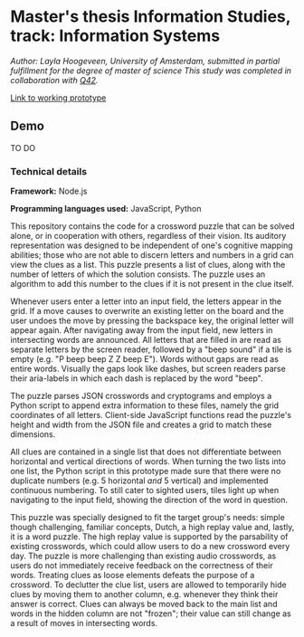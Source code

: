 # Master's thesis Information Studies, track: Information Systems

*Author: Layla Hoogeveen, University of Amsterdam, submitted in partial fulfillment for the degree of master of science*
*This study was completed in collaboration with [Q42](https://www.q42.nl/).*

[Link to working prototype](https://layla.nl/kruiswoord/)

## Demo

TO DO

### Technical details
**Framework:** Node.js

**Programming languages used:** JavaScript, Python


This repository contains the code for a crossword puzzle that can be solved alone, or in cooperation with others, regardless of their vision. Its auditory representation was designed to be independent of one's cognitive mapping abilities; those who are not able to discern letters and numbers in a grid can view the clues as a list. This puzzle presents a list of clues, along with the number of letters of which the solution consists. The puzzle uses an algorithm to add this number to the clues if it is not present in the clue itself.

Whenever users enter a letter into an input field, the letters appear in the grid. If a move causes to overwrite an existing letter on the board and the user undoes the move by pressing the backspace key, the original letter will appear again. After navigating away from the input field, new letters in intersecting words are announced. All letters that are filled in are read as separate letters by the screen reader, followed by a "beep sound" if a tile is empty (e.g. "P beep beep Z Z beep E"). Words without gaps are read as entire words. Visually the gaps look like dashes, but screen readers parse their aria-labels in which each dash is replaced by the word "beep". 

The puzzle parses JSON crosswords and cryptograms and employs a Python script to append extra information to these files, namely the grid coordinates of all letters. Client-side JavaScript functions read the puzzle's height and width from the JSON file and creates a grid to match these dimensions.

All clues are contained in a single list that does not differentiate between horizontal and vertical directions of words. When turning the two lists into one list, the Python script in this prototype made sure that there were no duplicate numbers (e.g. 5 horizontal *and* 5 vertical) and implemented continuous numbering. To still cater to sighted users, tiles light up when navigating to the input field, showing the direction of the word in question.

This puzzle was specially designed to fit the target group's needs: simple though challenging, familiar concepts, Dutch, a high replay value and, lastly, it is a word puzzle. The high replay value is supported by the parsability of existing crosswords, which could allow users to do a new crossword every day. The puzzle is more challenging than existing audio crosswords, as users do not immediately receive feedback on the correctness of their words. Treating clues as loose elements defeats the purpose of a crossword. To declutter the clue list, users are allowed to temporarily hide clues by moving them to another column, e.g. whenever they think their answer is correct. Clues can always be moved back to the main list and words in the hidden column are not "frozen"; their value can still change as a result of moves in intersecting words.
